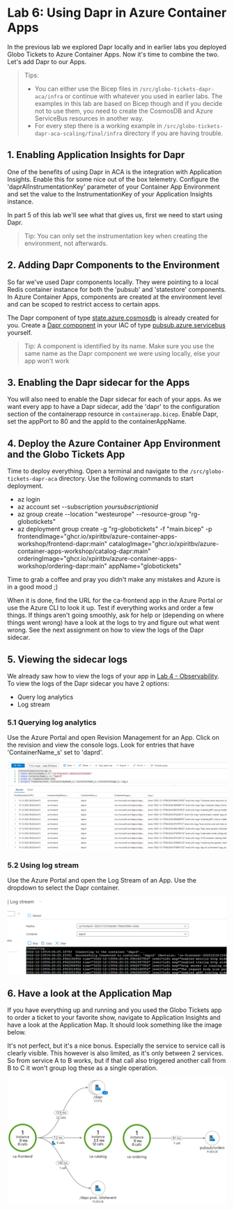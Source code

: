 # Lab 6: Using Dapr in Azure Container Apps

In the previous lab we explored Dapr locally and in earlier labs you deployed Globo Tickets to Azure Container Apps. Now it's time to combine the two. Let's add Dapr to our Apps.

> Tips:
>
> - You can either use the Bicep files in `/src/globo-tickets-dapr-aca/infra` or continue with whatever you used in earlier labs. The examples in this lab are based on Bicep though and if you decide not to use them, you need to create the CosmosDB and Azure ServiceBus resources in another way.
> - For every step there is a working example in `/src/globo-tickets-dapr-aca-scaling/final/infra` directory if you are having trouble.

## 1. Enabling Application Insights for Dapr

One of the benefits of using Dapr in ACA is the integration with Application Insights. Enable this for some nice out of the box telemetry.
Configure the 'daprAIInstrumentationKey' parameter of your Container App Environment and set the value to the InstrumentationKey of your Application Insights instance.

In part 5 of this lab we'll see what that gives us, first we need to start using Dapr.

> Tip: You can only set the instrumentation key when creating the environment, not afterwards.

## 2. Adding Dapr Components to the Environment

So far we've used Dapr components locally. They were pointing to a local Redis container instance for both the 'pubsub' and 'statestore' components.
In Azure Container Apps, components are created at the environment level and can be scoped to restrict access to certain apps.

The Dapr component of type [state.azure.cosmosdb](https://docs.dapr.io/reference/components-reference/supported-state-stores/setup-azure-cosmosdb/) is already created for you.
Create a [Dapr component](https://learn.microsoft.com/en-us/azure/templates/microsoft.app/managedenvironments/daprcomponents?pivots=deployment-language-bicep) in your IAC of type [pubsub.azure.servicebus](https://docs.dapr.io/reference/components-reference/supported-pubsub/setup-azure-servicebus/) yourself.

> Tip: A component is identified by its name. Make sure you use the same name as the Dapr component we were using locally, else your app won't work

## 3. Enabling the Dapr sidecar for the Apps

You will also need to enable the Dapr sidecar for each of your apps. As we want every app to have a Dapr sidecar, add the 'dapr' to the configuration section of the containerapp resource in `containerapp.bicep`. Enable Dapr, set the appPort to 80 and the appId to the containerAppName.

## 4. Deploy the Azure Container App Environment and the Globo Tickets App

Time to deploy everything. Open a terminal and navigate to the `/src/globo-tickets-dapr-aca` directory. Use the following commands to start deployment.

- az login
- az account set --subscription _yoursubscriptionid_
- az group create --location "westeurope" --resource-group "rg-globotickets"
- az deployment group create -g "rg-globotickets" -f "main.bicep" -p frontendImage="ghcr.io/xpiritbv/azure-container-apps-workshop/frontend-dapr:main" catalogImage="ghcr.io/xpiritbv/azure-container-apps-workshop/catalog-dapr:main" orderingImage="ghcr.io/xpiritbv/azure-container-apps-workshop/ordering-dapr:main" appName="globotickets"

Time to grab a coffee and pray you didn't make any mistakes and Azure is in a good mood ;)

When it is done, find the URL for the ca-frontend app in the Azure Portal or use the Azure CLI to look it up. Test if everything works and order a few things.
If things aren't going smoothly, ask for help or (depending on where things went wrong) have a look at the logs to try and figure out what went wrong. See the next assignment on how to view the logs of the Dapr sidecar.

## 5. Viewing the sidecar logs

We already saw how to view the logs of your app in [Lab 4 - Observability](/labs/observability.md). To view the logs of the Dapr sidecar you have 2 options:

- Query log analytics
- Log stream

### 5.1 Querying log analytics

Use the Azure Portal and open Revision Management for an App. Click on the revision and view the console logs. Look for entries that have 'ContainerName_s' set to 'daprd'.

![Dapr Logs using LA](/labs/img/daprlogs.png)

### 5.2 Using log stream

Use the Azure Portal and open the Log Stream of an App. Use the dropdown to select the Dapr container. 

![Dapr Logs using Log Stream](/labs/img/daprlogs2.png)

## 6. Have a look at the Application Map

If you have everything up and running and you used the Globo Tickets app to order a ticket to your favorite show, navigate to Application Insights and have a look at the Application Map. It should look something like the image below.

It's not perfect, but it's a nice bonus. Especially the service to service call is clearly visible. This however is also limited, as it's only between 2 services. So from service A to B works, but if that call also triggered another call from B to C it won't group log these as a single operation.

![Dapr Logs using Log Stream](/labs/img/applicationmap.png)
